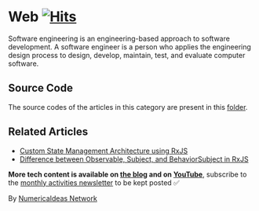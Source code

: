 # Web&nbsp;[![Hits](https://hits.seeyoufarm.com/api/count/incr/badge.svg?url=https%3A%2F%2Fgithub.com%2Fnumerica-ideas%2Fcommunity%2Ftree%2Fmaster%2Fweb&count_bg=%2379C83D&title_bg=%23555555&icon=&icon_color=%23E7E7E7&title=hits&edge_flat=false)](https://blog.numericaideas.com/tag/software-engineering)

Software engineering is an engineering-based approach to software development. A software engineer is a person who applies the engineering design process to design, develop, maintain, test, and evaluate computer software.

## Source Code
The source codes of the articles in this category are present in this [folder](./).

## Related Articles
<!-- TAG-POSTS-LIST:START -->
- [Custom State Management Architecture using RxJS](https://github.com/numerica-ideas/custom-angular-store)
- [Difference between Observable, Subject, and BehaviorSubject in RxJS](./difference-between-observable-subject-behaviorsubject-in-rxjs)
<!-- TAG-POSTS-LIST:END -->

**More tech content is available on [the blog](https://blog.numericaideas.com) and on [YouTube](https://www.youtube.com/@numericaideas/channels?sub_confirmation=1)**, subscribe to the [monthly activities newsletter](https://news.numericaideas.com) to be kept posted ✅

By [NumericaIdeas Network](https://numericaideas.com)
